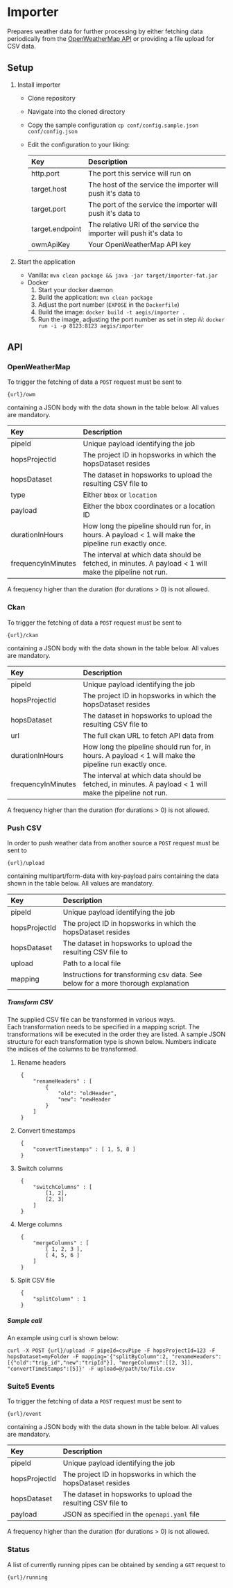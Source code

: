 # Importer

Prepares weather data for further processing by either fetching data periodically from the [OpenWeatherMap API](https://openweathermap.org/api)
or providing a file upload for CSV data.

## Setup

1. Install importer
    - Clone repository
    - Navigate into the cloned directory
    - Copy the sample configuration `cp conf/config.sample.json conf/config.json`
    - Edit the configuration to your liking:

        |Key|Description|
        |:--- |:---|
        |http.port| The port this service will run on |
        |target.host| The host of the service the importer will push it's data to |
        |target.port| The port of the service the importer will push it's data to |
        |target.endpoint| The relative URI of the service the importer will push it's data to |
        |owmApiKey| Your OpenWeatherMap API key |

2. Start the application
    - Vanilla: `mvn clean package && java -jar target/importer-fat.jar`
    - Docker
        1. Start your docker daemon 
        2. Build the application: `mvn clean package`
        3. Adjust the port number (`EXPOSE` in the `Dockerfile`)
        4. Build the image: `docker build -t aegis/importer .`
        5. Run the image, adjusting the port number as set in step _iii_: `docker run -i -p 8123:8123 aegis/importer`

## API

### OpenWeatherMap

To trigger the fetching of data a `POST` request must be sent to

    {url}/owm
    
containing a JSON body with the data shown in the table below. All values are mandatory.

|Key|Description|
|:--- |:---|
|pipeId| Unique payload identifying the job |
|hopsProjectId| The project ID in hopsworks in which the hopsDataset resides |
|hopsDataset| The dataset in hopsworks to upload the resulting CSV file to |
|type| Either `bbox` or `location` |
|payload| Either the bbox coordinates or a location ID |
|durationInHours| How long the pipeline should run for, in hours. A payload < 1 will make the pipeline run exactly once. |
|frequencyInMinutes| The interval at which data should be fetched, in minutes. A payload < 1 will make the pipeline not run. |

A frequency higher than the duration (for durations > 0) is not allowed.

### Ckan

To trigger the fetching of data a `POST` request must be sent to

    {url}/ckan
    
containing a JSON body with the data shown in the table below. All values are mandatory.

|Key|Description|
|:--- |:---|
|pipeId| Unique payload identifying the job |
|hopsProjectId| The project ID in hopsworks in which the hopsDataset resides |
|hopsDataset| The dataset in hopsworks to upload the resulting CSV file to |
|url| The full ckan URL to fetch API data from |
|durationInHours| How long the pipeline should run for, in hours. A payload < 1 will make the pipeline run exactly once. |
|frequencyInMinutes| The interval at which data should be fetched, in minutes. A payload < 1 will make the pipeline not run. |

A frequency higher than the duration (for durations > 0) is not allowed.

### Push CSV 

In order to push weather data from another source a `POST` request must be sent to

    {url}/upload

containing multipart/form-data with key-payload pairs containing the data shown in the table below. All values are mandatory.

|Key|Description|
|:--- |:---|
|pipeId| Unique payload identifying the job |
|hopsProjectId| The project ID in hopsworks in which the hopsDataset resides |
|hopsDataset| The dataset in hopsworks to upload the resulting CSV file to |
|upload| Path to a local file |
|mapping| Instructions for transforming csv data. See below for a more thorough explanation |

##### Transform CSV

The supplied CSV file can be transformed in various ways.    
Each transformation needs to be specified in a mapping script. 
The transformations will be executed in the order they are listed.
A sample JSON structure for each transformation type is shown below. 
Numbers indicate the indices of the columns to be transformed.

1. Rename headers
        
        {
            "renameHeaders" : [
                {   
                    "old": "oldHeader",
                    "new": "newHeader
                }
            ]   
        }
        
2. Convert timestamps
        
        {
            "convertTimestamps" : [ 1, 5, 8 ]   
        }
        
3. Switch columns
        
        {
            "switchColumns" : [
                [1, 2],
                [2, 3]
            ]
        }

    
4. Merge columns
    
        {
            "mergeColumns" : [
                [ 1, 2, 3 ],
                [ 4, 5, 6 ]               
            ]
        }

5. Split CSV file

        {
            "splitColumn" : 1
        }        

##### Sample call

An example using curl is shown below:

    curl -X POST {url}/upload -F pipeId=csvPipe -F hopsProjectId=123 -F hopsDataset=myFolder -F mapping='{"splitByColumn":2, "renameHeaders":[{"old":"trip_id","new":"tripId"}], "mergeColumns":[[2, 3]], "convertTimeStamps":[5]}' -F upload=@/path/to/file.csv

### Suite5 Events

To trigger the fetching of data a `POST` request must be sent to

    {url}/event
    
containing a JSON body with the data shown in the table below. All values are mandatory.

|Key|Description|
|:--- |:---|
|pipeId| Unique payload identifying the job |
|hopsProjectId| The project ID in hopsworks in which the hopsDataset resides |
|hopsDataset| The dataset in hopsworks to upload the resulting CSV file to |
|payload| JSON as specified in the `openapi.yaml` file |

A frequency higher than the duration (for durations > 0) is not allowed.

### Status

A list of currently running pipes can be obtained by sending a `GET` request to 

    {url}/running